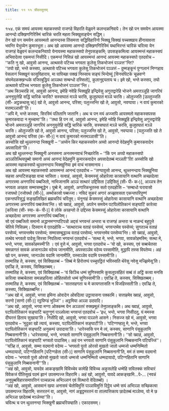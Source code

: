 ```yaml
---
title: ११ ११ चीवरसुत्तम्

---
```


१५४. एकं समयं आयस्मा महाकस्सपो राजगहे विहरति वेळुवने कलन्दकनिवापे। तेन खो पन समयेन आयस्मा आनन्दो दक्खिणगिरिस्मिं चारिकं चरति महता भिक्खुसङ्घेन सद्धिम्।  
तेन खो पन समयेन आयस्मतो आनन्दस्स तिंसमत्ता सद्धिविहारिनो भिक्खू सिक्खं पच्चक्खाय हीनायावत्ता भवन्ति येभुय्येन कुमारभूता। अथ खो आयस्मा आनन्दो दक्खिणगिरिस्मिं यथाभिरन्तं चारिकं चरित्वा येन राजगहं वेळुवनं कलन्दकनिवापो येनायस्मा महाकस्सपो तेनुपसङ्कमि; उपसङ्कमित्वा आयस्मन्तं महाकस्सपं अभिवादेत्वा एकमन्तं निसीदि। एकमन्तं निसिन्नं खो आयस्मन्तं आनन्दं आयस्मा महाकस्सपो एतदवोच – ‘‘कति नु खो, आवुसो आनन्द, अत्थवसे पटिच्च भगवता कुलेसु तिकभोजनं पञ्ञत्त’’न्ति?  
‘‘तयो खो, भन्ते कस्सप, अत्थवसे पटिच्च भगवता कुलेसु तिकभोजनं पञ्ञत्तं – दुम्मङ्कूनं पुग्गलानं निग्गहाय पेसलानं भिक्खूनं फासुविहाराय, मा पापिच्छा पक्खं निस्साय सङ्घं भिन्देय्युं [विनयपिटके चूळवग्गे संघभेदकक्खन्धके वजिरबुद्धियं अञ्ञथा सम्बन्धो दस्सितो], कुलानुद्दयताय च। इमे खो, भन्ते कस्सप, तयो अत्थवसे पटिच्च भगवता कुलेसु तिकभोजनं पञ्ञत्त’’न्ति।  
‘‘अथ किञ्चरहि त्वं, आवुसो आनन्द, इमेहि नवेहि भिक्खूहि इन्द्रियेसु अगुत्तद्वारेहि भोजने अमत्तञ्ञूहि जागरियं अननुयुत्तेहि सद्धिं चारिकं चरसि? सस्सघातं मञ्ञे चरसि, कुलूपघातं मञ्ञे चरसि। ओलुज्जति [उल्लुज्जति (सी॰ अट्ठकथासु च)] खो ते, आवुसो आनन्द, परिसा; पलुज्जन्ति खो ते, आवुसो, नवप्पाया। न वायं कुमारको मत्तमञ्ञासी’’ति।  
‘‘अपि मे, भन्ते कस्सप, सिरस्मिं पलितानि जातानि। अथ च पन मयं अज्जापि आयस्मतो महाकस्सपस्स कुमारकवादा न मुच्चामा’’ति। ‘‘तथा हि पन त्वं, आवुसो आनन्द, इमेहि नवेहि भिक्खूहि इन्द्रियेसु अगुत्तद्वारेहि भोजने अमत्तञ्ञूहि जागरियं अननुयुत्तेहि सद्धिं चारिकं चरसि, सस्सघातं मञ्ञे चरसि, कुलूपघातं मञ्ञे चरसि। ओलुज्जति खो ते, आवुसो आनन्द, परिसा; पलुज्जन्ति खो ते, आवुसो, नवप्पाया। [पलुज्जति खो ते आवुसो आनन्द परिसा (क॰ सी॰)] न वायं कुमारको मत्तमञ्ञासी’’ति।  
अस्सोसि खो थुल्लनन्दा भिक्खुनी – ‘‘अय्येन किर महाकस्सपेन अय्यो आनन्दो वेदेहमुनि कुमारकवादेन अपसादितो’’ति।  
अथ खो थुल्लनन्दा भिक्खुनी अनत्तमना अनत्तमनवाचं निच्छारेसि – ‘‘किं पन अय्यो महाकस्सपो अञ्ञतित्थियपुब्बो समानो अय्यं आनन्दं वेदेहमुनिं कुमारकवादेन अपसादेतब्बं मञ्ञती’’ति! अस्सोसि खो आयस्मा महाकस्सपो थुल्लनन्दाय भिक्खुनिया इमं वाचं भासमानाय।  
अथ खो आयस्मा महाकस्सपो आयस्मन्तं आनन्दं एतदवोच – ‘‘तग्घावुसो आनन्द, थुल्लनन्दाय भिक्खुनिया सहसा अप्पटिसङ्खा वाचा भासिता। यत्वाहं, आवुसो, केसमस्सुं ओहारेत्वा कासायानि वत्थानि अच्छादेत्वा अगारस्मा अनगारियं पब्बजितो, नाभिजानामि अञ्ञं सत्थारं उद्दिसिता [उद्दिसितुं (सी॰ पी॰ क॰)], अञ्ञत्र तेन भगवता अरहता सम्मासम्बुद्धेन। पुब्बे मे, आवुसो, अगारिकभूतस्स सतो एतदहोसि – ‘सम्बाधो घरावासो रजापथो [रजोपथो (सी॰)], अब्भोकासो पब्बज्जा। नयिदं सुकरं अगारं अज्झावसता एकन्तपरिपुण्णं एकन्तपरिसुद्धं सङ्खलिखितं ब्रह्मचरियं चरितुम्। यंनूनाहं केसमस्सुं ओहारेत्वा कासायानि वत्थानि अच्छादेत्वा अगारस्मा अनगारियं पब्बजेय्य’न्ति। सो ख्वाहं, आवुसो, अपरेन समयेन पटपिलोतिकानं सङ्घाटिं कारेत्वा [करित्वा (सी॰ स्या॰ कं॰ पी॰)] ये लोके अरहन्तो ते उद्दिस्स केसमस्सुं ओहारेत्वा कासायानि वत्थानि अच्छादेत्वा अगारस्मा अनगारियं पब्बजिम्।  
सो एवं पब्बजितो समानो अद्धानमग्गप्पटिपन्नो अद्दसं भगवन्तं अन्तरा च राजगहं अन्तरा च नाळन्दं बहुपुत्ते चेतिये निसिन्नम्। दिस्वान मे एतदहोसि – ‘सत्थारञ्च वताहं पस्सेय्यं, भगवन्तमेव पस्सेय्यं; सुगतञ्च वताहं पस्सेय्यं, भगवन्तमेव पस्सेय्यं; सम्मासम्बुद्धञ्च वताहं पस्सेय्यं; भगवन्तमेव पस्सेय्य’न्ति। सो ख्वाहं, आवुसो, तत्थेव भगवतो पादेसु सिरसा निपतित्वा भगवन्तं एतदवोचं – ‘सत्था मे, भन्ते, भगवा, सावकोहमस्मि; सत्था मे, भन्ते, भगवा, सावकोहमस्मी’ति । एवं वुत्ते मं, आवुसो, भगवा एतदवोच – ‘यो खो, कस्सप, एवं सब्बचेतसा समन्नागतं सावकं अजानञ्ञेव वदेय्य जानामीति, अपस्सञ्ञेव वदेय्य पस्सामीति, मुद्धापि तस्स विपतेय्य। अहं खो पन, कस्सप, जानञ्ञेव वदामि जानामीति, पस्सञ्ञेव वदामि पस्सामी’ति।  
तस्मातिह ते, कस्सप, एवं सिक्खितब्बं – ‘तिब्बं मे हिरोत्तप्पं पच्चुपट्ठितं भविस्सति थेरेसु नवेसु मज्झिमेसू’ति। एवञ्हि ते, कस्सप, सिक्खितब्बम्।  
तस्मातिह ते, कस्सप, एवं सिक्खितब्बं – ‘यं किञ्चि धम्मं सुणिस्सामि कुसलूपसंहितं सब्बं तं अट्ठिं कत्वा मनसि करित्वा सब्बचेतसा समन्नाहरित्वा ओहितसोतो धम्मं सुणिस्सामी’ति। एवञ्हि ते, कस्सप, सिक्खितब्बम्।  
तस्मातिह ते, कस्सप, एवं सिक्खितब्बं – ‘सातसहगता च मे कायगतासति न विजहिस्सती’ति। एवञ्हि ते, कस्सप, सिक्खितब्बन्ति।  
‘‘अथ खो मं, आवुसो, भगवा इमिना ओवादेन ओवदित्वा उट्ठायासना पक्कामि। सत्ताहमेव ख्वाहं, आवुसो, सरणो [साणो (सी॰)] रट्ठपिण्डं भुञ्जिं’’। अट्ठमिया अञ्ञा उदपादि।  
‘‘अथ खो, आवुसो, भगवा मग्गा ओक्कम्म येन अञ्ञतरं रुक्खमूलं तेनुपसङ्कमि। अथ ख्वाहं, आवुसो, पटपिलोतिकानं सङ्घाटिं चतुग्गुणं पञ्ञपेत्वा भगवन्तं एतदवोचं – ‘इध, भन्ते, भगवा निसीदतु, यं ममस्स दीघरत्तं हिताय सुखाया’ति। निसीदि खो, आवुसो, भगवा पञ्ञत्ते आसने। निसज्ज खो मं, आवुसो, भगवा एतदवोच – ‘मुदुका खो त्यायं, कस्सप, पटपिलोतिकानं सङ्घाटी’ति। ‘पटिग्गण्हातु मे, भन्ते, भगवा पटपिलोतिकानं सङ्घाटिं अनुकम्पं उपादाया’ति। ‘धारेस्ससि पन मे त्वं, कस्सप, साणानि पंसुकूलानि निब्बसनानी’ति। ‘धारेस्सामहं, भन्ते, भगवतो साणानि पंसुकूलानि निब्बसनानी’ति। ‘‘सो ख्वाहं, आवुसो, पटपिलोतिकानं सङ्घाटिं भगवतो पादासिम्। अहं पन भगवतो साणानि पंसुकूलानि निब्बसनानि पटिपज्जिं’’।  
‘‘यञ्हि तं, आवुसो, सम्मा वदमानो वदेय्य – ‘भगवतो पुत्तो ओरसो मुखतो जातो धम्मजो धम्मनिम्मितो धम्मदायादो, पटिग्गहितानि [पटिग्गहेता (सी॰)] साणानि पंसुकूलानि निब्बसनानी’ति, ममं तं सम्मा वदमानो वदेय्य – ‘भगवतो पुत्तो ओरसो मुखतो जातो धम्मजो धम्मनिम्मितो धम्मदायादो, पटिग्गहितानि साणानि पंसुकूलानि निब्बसनानी’’’ति।  
‘‘अहं खो, आवुसो, यावदेव आकङ्खामि विविच्चेव कामेहि विविच्च अकुसलेहि धम्मेहि सवितक्कं सविचारं विवेकजं पीतिसुखं पठमं झानं उपसम्पज्ज विहरामि। अहं खो, आवुसो, यावदे आकङ्खामि…पे॰… (नवन्नं अनुपुब्बविहारसमापत्तिनं पञ्चन्नञ्च अभिञ्ञानं एवं वित्थारो वेदितब्बो) ।  
‘‘अहं खो, आवुसो, आसवानं खया अनासवं चेतोविमुत्तिं पञ्ञाविमुत्तिं दिट्ठेव धम्मे सयं अभिञ्ञा सच्छिकत्वा उपसम्पज्ज विहरामि; सत्तरतनं वा, आवुसो, नागं अड्ढट्ठमरतनं वा तालपत्तिकाय छादेतब्बं मञ्ञेय्य, यो मे छ अभिञ्ञा छादेतब्बं मञ्ञेय्या’’ति।  
चवित्थ च पन थुल्लनन्दा भिक्खुनी ब्रह्मचरियम्हाति। एकादसमम्।  

